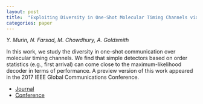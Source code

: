 ```yaml
---
layout: post
title:  "Exploiting Diversity in One-Shot Molecular Timing Channels via Order Statistics"
categories: paper
---
```

_Y. Murin, N. Farsad, M. Chowdhury, A. Goldsmith_

<!--more-->

In this work, we study the diversity in one-shot communication over molecular timing channels.  We find that simple detectors based on order statistics (e.g., first arrival) can come close to the maximum-likelihood decoder in terms of performance.  A preview version of this work appeared in the 2017 IEEE Global Communications Conference.

- [Journal](https://ieeexplore.ieee.org/document/8588345)
- [Conference](https://ieeexplore.ieee.org/document/8255063)
